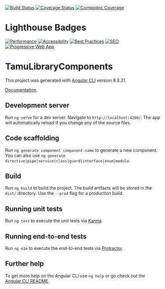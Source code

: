 [![Build Status](https://travis-ci.org/TAMULib/tamu-library-components.svg?branch=master)](https://travis-ci.org/TAMULib/tamu-library-components)
[![Coverage Status](https://coveralls.io/repos/github/TAMULib/tamu-library-components/badge.svg?branch=master)](https://coveralls.io/github/TAMULib/tamu-library-components?branch=master) [![Compodoc Coverage](https://tamulib.github.io/tamu-library-components/development/images/coverage-badge-documentation.svg)](https://tamulib.github.io/tamu-library-components/development/coverage.html)

# Lighthouse Badges

[![Performance](https://tamulib.github.io/tl-components/reports/audit/assets/performance.svg)](https://tamulib.github.io/tl-components/tl-components/reports/audit/#performance)
[![Accessibility](https://tamulib.github.io/tl-components/reports/audit/assets/accessibility.svg)](https://tamulib.github.io/tl-components/tl-components/reports/audit/#accessibility)
[![Best Practices](https://tamulib.github.io/tl-components/reports/audit/assets/best-practices.svg)](https://tamulib.github.io/tl-components/tl-components/reports/audit/#best-practices)
[![SEO](https://tamulib.github.io/tl-components/reports/audit/assets/seo.svg)](https://tamulib.github.io/tl-components/tl-components/reports/audit/#seo)
[![Progressive Web App](https://tamulib.github.io/tl-components/reports/audit/assets/pwa.svg)](https://tamulib.github.io/tl-components/tl-components/reports/audit/#pwa)

# TamuLibraryComponents

This project was generated with [Angular CLI](https://github.com/angular/angular-cli) version 8.3.21.

[Documentation](https://tamulib.github.io/tamu-library-components/).

## Development server

Run `ng serve` for a dev server. Navigate to `http://localhost:4200/`. The app will automatically reload if you change any of the source files.

## Code scaffolding

Run `ng generate component component-name` to generate a new component. You can also use `ng generate directive|pipe|service|class|guard|interface|enum|module`.

## Build

Run `ng build` to build the project. The build artifacts will be stored in the `dist/` directory. Use the `--prod` flag for a production build.

## Running unit tests

Run `ng test` to execute the unit tests via [Karma](https://karma-runner.github.io).

## Running end-to-end tests

Run `ng e2e` to execute the end-to-end tests via [Protractor](http://www.protractortest.org/).

## Further help

To get more help on the Angular CLI use `ng help` or go check out the [Angular CLI README](https://github.com/angular/angular-cli/blob/master/README.md).
